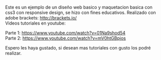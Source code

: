 Este es un ejemplo de un diseño web basico y maquetacion basica con css3 con responsive design, se hizo con fines educativos.
Realizado con adobe brackets: http://brackets.io/ <br>
Videos tutoriales en youtube:

Parte 1: https://www.youtube.com/watch?v=01Na9shod54 <br>
Parte 2: https://www.youtube.com/watch?v=mV0htGBpjos

Espero les haya gustado, si desean mas tutoriales con gusto los podr&eacute; realizar.

